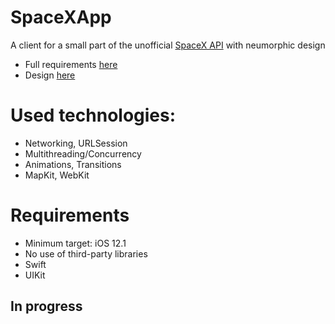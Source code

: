 # SpaceXApp

A client for a small part of the unofficial [SpaceX API](https://github.com/r-spacex/SpaceX-API) with neumorphic design

- Full requirements [here](https://uvolchyk.notion.site/Task-11-ff737a2886634d87a9ec27cc5df6b3cb)
- Design [here](https://www.figma.com/file/XBWkCkppfG8liSBVsnd9Kq/Task-11?node-id=0%3A1)

# Used technologies:

- Networking, URLSession
- Multithreading/Concurrency
- Animations, Transitions
- MapKit, WebKit

# Requirements
- Minimum target: iOS 12.1
- No use of third-party libraries
- Swift
- UIKit

## In progress
